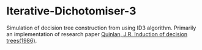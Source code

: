 # Iterative-Dichotomiser-3

Simulation of decision tree construction from using ID3 algorithm.  Primarily an implementation of research paper  [Quinlan, J.R. Induction of decision trees(1986)](https://doi.org/10.1007/BF00116251).
